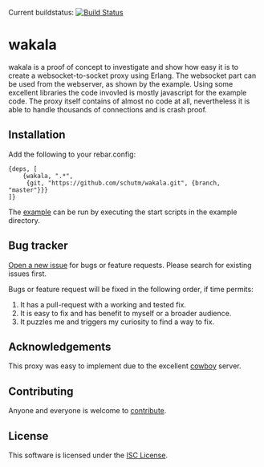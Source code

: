 Current buildstatus: [![Build Status](https://travis-ci.org/schutm/wakala.png)](https://travis-ci.org/schutm/wakala)

wakala
======
wakala is a proof of concept to investigate and show how easy it is to
create a websocket-to-socket proxy using Erlang. The websocket part can
be used from the webserver, as shown by the example. Using some excellent
libraries the code invovled is mostly javascript for the example code.
The proxy itself contains of almost no code at all, nevertheless it is
able to handle thousands of connections and is crash proof.


Installation
------------
Add the following to your rebar.config:

```
{deps, [
    {wakala, ".*",
     {git, "https://github.com/schutm/wakala.git", {branch, "master"}}}
]}
```

The [example](example) can be run by executing the start scripts in the example
directory.


Bug tracker
-----------
[Open a new issue](https://github.com/schutm/wakala/issues) for bugs
or feature requests. Please search for existing issues first.

Bugs or feature request will be fixed in the following order, if time
permits:

1. It has a pull-request with a working and tested fix.
2. It is easy to fix and has benefit to myself or a broader audience.
3. It puzzles me and triggers my curiosity to find a way to fix.


Acknowledgements
----------------
This proxy was easy to implement due to the excellent
[cowboy](https://github.com/ninenines/cowboy) server.


Contributing
------------
Anyone and everyone is welcome to [contribute](CONTRIBUTING.md).


License
-------
This software is licensed under the [ISC License](LICENSE).
